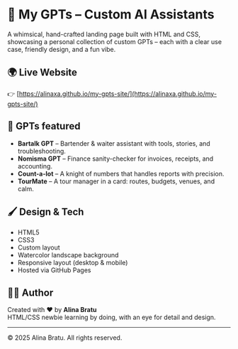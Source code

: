# 🧠 My GPTs – Custom AI Assistants

A whimsical, hand-crafted landing page built with HTML and CSS, showcasing a personal collection of custom GPTs – each with a clear use case, friendly design, and a fun vibe.

## 🌍 Live Website

👉 [https://alinaxa.github.io/my-gpts-site/](https://alinaxa.github.io/my-gpts-site/)

## 🤖 GPTs featured

- **Bartalk GPT** – Bartender & waiter assistant with tools, stories, and troubleshooting.
- **Nomisma GPT** – Finance sanity-checker for invoices, receipts, and accounting.
- **Count-a-lot** – A knight of numbers that handles reports with precision.
- **TourMate** – A tour manager in a card: routes, budgets, venues, and calm.

## 🖌️ Design & Tech

- HTML5
- CSS3
- Custom layout
- Watercolor landscape background
- Responsive layout (desktop & mobile)
- Hosted via GitHub Pages

## 🙋‍♀️ Author

Created with ❤️ by **Alina Bratu**  
HTML/CSS newbie learning by doing, with an eye for detail and design.

---

© 2025 Alina Bratu. All rights reserved.
